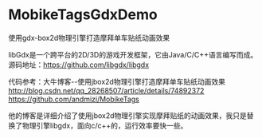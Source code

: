 # MobikeTagsGdxDemo

使用gdx-box2d物理引擎打造摩拜单车贴纸动画效果

libGdx是一个跨平台的2D/3D的游戏开发框架，它由Java/C/C++语言编写而成。
源码地址：https://github.com/libgdx/libgdx

代码参考：大牛博客--使用jbox2d物理引擎打造摩拜单车贴纸动画效果
http://blog.csdn.net/qq_28268507/article/details/74892372
https://github.com/andmizi/MobikeTags

他的博客是详细介绍了使用jbox2d物理引擎实现摩拜贴纸的动画效果，我只是替换了物理引擎libgdx，面向c/c++的，运行效率要快一些。
